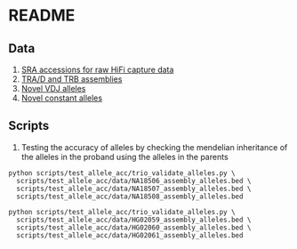 # README
## Data
1. [SRA accessions for raw HiFi capture data](https://github.com/oscarlr/publications/blob/main/Targeted%20long-read%20sequencing%20facilitates%20phased%20diploid%20assembly%20and%20genotyping%20of%20the%20human%20T%20cell%20receptor%20alpha%2C%20delta%20and%20beta%20loci/metadata-11518572-processed-ok.tsv)
2. [TRA/D and TRB assemblies](https://github.com/oscarlr/publications/raw/main/Targeted%20long-read%20sequencing%20facilitates%20phased%20diploid%20assembly%20and%20genotyping%20of%20the%20human%20T%20cell%20receptor%20alpha%2C%20delta%20and%20beta%20loci/assemblies.tar.gz)
3. [Novel VDJ alleles](https://raw.githubusercontent.com/oscarlr/publications/main/Targeted%20long-read%20sequencing%20facilitates%20phased%20diploid%20assembly%20and%20genotyping%20of%20the%20human%20T%20cell%20receptor%20alpha%2C%20delta%20and%20beta%20loci/vdj_alleles.fasta)
4. [Novel constant alleles](https://raw.githubusercontent.com/oscarlr/publications/main/Targeted%20long-read%20sequencing%20facilitates%20phased%20diploid%20assembly%20and%20genotyping%20of%20the%20human%20T%20cell%20receptor%20alpha%2C%20delta%20and%20beta%20loci/constant_alleles.fasta)

## Scripts
1. Testing the accuracy of alleles by checking the mendelian inheritance of the alleles in the proband using the alleles in the parents
```
python scripts/test_allele_acc/trio_validate_alleles.py \
  scripts/test_allele_acc/data/NA18506_assembly_alleles.bed \
  scripts/test_allele_acc/data/NA18507_assembly_alleles.bed \
  scripts/test_allele_acc/data/NA18508_assembly_alleles.bed
  
python scripts/test_allele_acc/trio_validate_alleles.py \
  scripts/test_allele_acc/data/HG02059_assembly_alleles.bed \
  scripts/test_allele_acc/data/HG02060_assembly_alleles.bed \
  scripts/test_allele_acc/data/HG02061_assembly_alleles.bed
```
